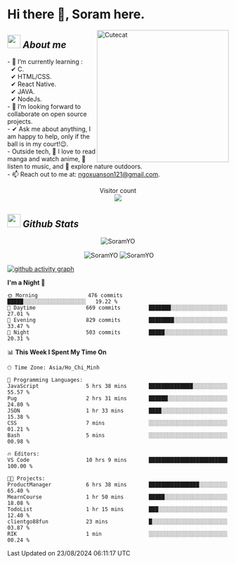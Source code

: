 # Hi there 👋, Soram here. 
 
<img align="right" width=300px alt="Cutecat" src="https://c.tenor.com/K33MDwMai28AAAAC/nyochio-d4dj.gif" />

## <img src="https://c.tenor.com/q8EQYnb8VLcAAAAi/re-zero.gif" width="30px">&nbsp;***About me***
 
\- 🌱 I’m currently learning :
  <br> &nbsp; ✔ C.
  <br> &nbsp; ✔ HTML/CSS.
  <br> &nbsp; ✔ React Native.
  <br> &nbsp; ✔ JAVA.
   <br> &nbsp; ✔ NodeJs.
<br> \- 👯 I’m looking forward to collaborate on open source projects.
<br> \- ✔ Ask me about anything, I am happy to help, only if the ball is in my court!😉.
<br> \- Outside tech,  📖 I love to read manga and watch anime, 🎵 listen to music, and 🌴 explore nature outdoors.
<br> \- 📫 Reach out to me at: ngoxuanson121@gmail.com.

<p align="center"> 
  Visitor count<br>
  <img src="https://profile-counter.glitch.me/SoramYO/count.svg" />
</p>

## <img src="https://c.tenor.com/moaQHad4VcMAAAAi/ram-dance.gif" width="30px">&nbsp;***Github Stats***
<p align="center"> <img src="https://komarev.com/ghpvc/?username=SoramYO" alt="SoramYO" /> </p>

<p align="center">&nbsp;<img align="center" src="https://github-readme-stats.vercel.app/api?username=SoramYO&theme=gotham&show_icons=true" alt="SoramYO" />

<img align="center" src="http://github-readme-streak-stats.herokuapp.com?user=SoramYO&theme=gotham&hide_border=true&date_format=M%20j%5B%2C%20Y%5D" alt="SoramYO" />


[![github activity graph](https://github-readme-activity-graph.vercel.app/graph?username=SoramYO&theme=tokyo-night)](https://github.com/SoramYO/github-readme-activity-graph)


<!--START_SECTION:waka-->
**I'm a Night 🦉** 

```text
🌞 Morning                476 commits         █████░░░░░░░░░░░░░░░░░░░░   19.22 % 
🌆 Daytime                669 commits         ███████░░░░░░░░░░░░░░░░░░   27.01 % 
🌃 Evening                829 commits         ████████░░░░░░░░░░░░░░░░░   33.47 % 
🌙 Night                  503 commits         █████░░░░░░░░░░░░░░░░░░░░   20.31 % 
```


📊 **This Week I Spent My Time On** 

```text
🕑︎ Time Zone: Asia/Ho_Chi_Minh

💬 Programming Languages: 
JavaScript               5 hrs 38 mins       ██████████████░░░░░░░░░░░   55.57 % 
Pug                      2 hrs 31 mins       ██████░░░░░░░░░░░░░░░░░░░   24.80 % 
JSON                     1 hr 33 mins        ████░░░░░░░░░░░░░░░░░░░░░   15.38 % 
CSS                      7 mins              ░░░░░░░░░░░░░░░░░░░░░░░░░   01.21 % 
Bash                     5 mins              ░░░░░░░░░░░░░░░░░░░░░░░░░   00.98 % 

🔥 Editors: 
VS Code                  10 hrs 9 mins       █████████████████████████   100.00 % 

🐱‍💻 Projects: 
ProductManager           6 hrs 38 mins       ████████████████░░░░░░░░░   65.40 % 
MearnCourse              1 hr 50 mins        █████░░░░░░░░░░░░░░░░░░░░   18.08 % 
TodoList                 1 hr 15 mins        ███░░░░░░░░░░░░░░░░░░░░░░   12.40 % 
clientgo88fun            23 mins             █░░░░░░░░░░░░░░░░░░░░░░░░   03.87 % 
RIK                      1 min               ░░░░░░░░░░░░░░░░░░░░░░░░░   00.24 % 
```


 Last Updated on 23/08/2024 06:11:17 UTC
<!--END_SECTION:waka-->
